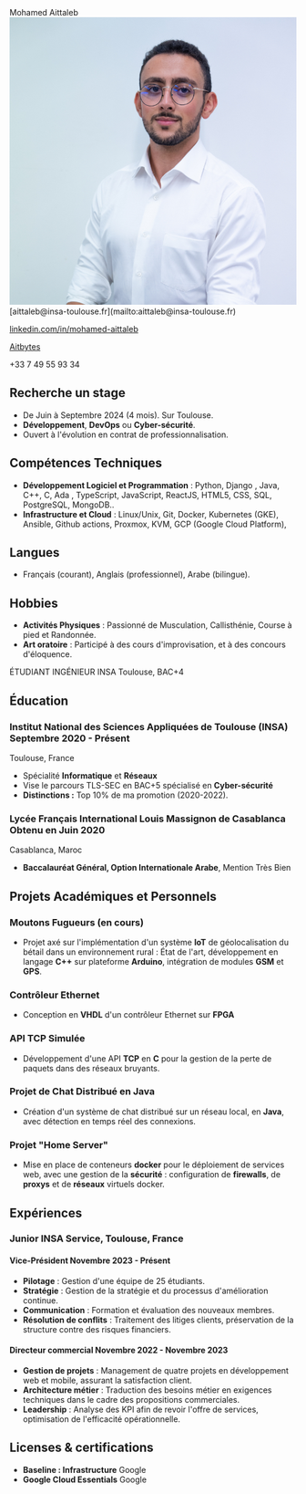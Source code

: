 
<div class="left-column"> <span class="name">Mohamed Aittaleb</span>

<img src="./source/71.jpg" class="profile_pic">
<span class="info">
<link rel="stylesheet" href="path/to/font-awesome/css/font-awesome.min.css">


<div class="info_2">
<i class="fa fa-envelope-o" aria-hidden="true"></i> [aittaleb@insa-toulouse.fr](mailto:aittaleb@insa-toulouse.fr) 


<i class="fa fa-linkedin" aria-hidden="true"></i> [linkedin.com/in/mohamed-aittaleb](https://www.linkedin.com/in/mohamed-aittaleb-84249325a/) 


<i class="fa fa-github" aria-hidden="true"></i> [Aitbytes](https://github.com/Aitbytes)

<i class="fa fa-phone"></i>+33 7 49 55 93 34 

<div class="descriptif">

## Recherche un **stage**

 - De Juin à Septembre 2024 (4 mois). Sur Toulouse.
 - **Développement**, **DevOps** ou **Cyber-sécurité**.
 - Ouvert à l'évolution en contrat de professionnalisation.

</div>

</div>

## Compétences Techniques

- **Développement Logiciel et Programmation** : Python, Django , Java, C++, C, Ada , TypeScript, JavaScript, ReactJS, HTML5, CSS, SQL, PostgreSQL, MongoDB..
- **Infrastructure et Cloud** : Linux/Unix, Git, Docker, Kubernetes (GKE), Ansible, Github actions, Proxmox, KVM, GCP (Google Cloud Platform), 


## Langues 

- Français (courant), Anglais (professionnel), Arabe (bilingue).

## Hobbies

- **Activités Physiques** : Passionné de Musculation, Callisthénie, Course à pied et Randonnée.
- **Art oratoire** : Participé à des cours d'improvisation, et à des concours d'éloquence.







</div>

</span>

<div class="main-content">

 <span class="intitule">ÉTUDIANT INGÉNIEUR INSA Toulouse, BAC+4</span>

## Éducation

### Institut National des Sciences Appliquées de Toulouse (INSA) <time>Septembre 2020 - Présent</time>
<location>Toulouse, France</location>  

- Spécialité **Informatique** et **Réseaux**
- Vise le parcours TLS-SEC en BAC+5 spécialisé en **Cyber-sécurité**
- **Distinctions :** Top 10% de ma promotion (2020-2022).

### Lycée Français International Louis Massignon de Casablanca <time>Obtenu en Juin 2020</time>
<location>Casablanca, Maroc</location>  

- **Baccalauréat Général, Option Internationale Arabe**, Mention Très Bien

## Projets Académiques et Personnels

### Moutons Fugueurs (en cours)
- Projet axé sur l'implémentation d'un système **IoT** de géolocalisation du bétail dans un environnement rural : État de l'art, développement en langage **C++** sur plateforme **Arduino**, intégration de modules **GSM** et **GPS**.

### Contrôleur Ethernet
- Conception en **VHDL** d'un contrôleur Ethernet sur **FPGA**

### API TCP Simulée
- Développement d'une API **TCP** en **C** pour la gestion de la perte de paquets dans des réseaux bruyants.

### Projet de Chat Distribué en Java
- Création d'un système de chat distribué sur un réseau local, en **Java**, avec détection en temps réel des connexions.

### Projet "Home Server"
- Mise en place de conteneurs **docker** pour le déploiement de services web, avec une gestion de la **sécurité** : configuration de **firewalls**, de **proxys** et de **réseaux** virtuels docker.

## Expériences

### Junior INSA Service, Toulouse, France 
#### Vice-Président <time>Novembre 2023 - Présent</time>

- **Pilotage** : Gestion d'une équipe de 25 étudiants.
- **Stratégie** : Gestion de la stratégie et du processus d'amélioration continue.
- **Communication** : Formation et évaluation des nouveaux membres.
- **Résolution de conflits** : Traitement des litiges clients, préservation de la structure contre des risques financiers.

#### Directeur commercial <time>Novembre 2022 - Novembre 2023</time>

- **Gestion de projets** : Management de quatre projets en développement web et mobile, assurant la satisfaction client.
- **Architecture métier** : Traduction des besoins métier en exigences techniques dans le cadre des propositions commerciales.
- **Leadership** : Analyse des KPI afin de revoir l'offre de services, optimisation de l'efficacité opérationnelle.



## Licenses & certifications

- **Baseline : Infrastructure** <location>Google</location>  
- **Google Cloud Essentials** <location>Google</location>  

</div>
